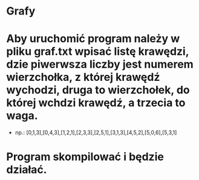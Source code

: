 # Grafy

# Aby uruchomić program należy w pliku graf.txt wpisać listę krawędzi, dzie piwerwsza liczby jest numerem wierzchołka, z której krawędź wychodzi, druga to wierzchołek, do której wchdzi krawędź, a trzecia to waga.
* np.: [0,1,3],[0,4,3],[1,2,1],[2,3,3],[2,5,1],[3,1,3],[4,5,2],[5,0,6],[5,3,1]
# Program skompilować i będzie działać.
